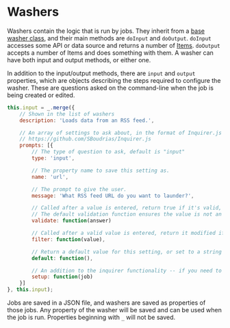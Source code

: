 # Washers

Washers contain the logic that is run by jobs. They inherit from a [base washer class](https://github.com/endquote/laundry/blob/master/washer.js), and their main methods are `doInput` and `doOutput`. `doInput` accesses some API or data source and returns a number of [Items](https://github.com/endquote/laundry/blob/master/items/README.md). `doOutput` accepts a number of Items and does something with them. A washer can have both input and output methods, or either one.

In addition to the input/output methods, there are `input` and `output` properties, which are objects describing the steps required to configure the washer. These are questions asked on the command-line when the job is being created or edited.

```javascript
this.input = _.merge({
    // Shown in the list of washers
    description: 'Loads data from an RSS feed.',

    // An array of settings to ask about, in the format of Inquirer.js prompt objects
    // https://github.com/SBoudrias/Inquirer.js
    prompts: [{
        // The type of question to ask, default is "input"
        type: 'input',

        // The property name to save this setting as. 
        name: 'url',

        // The prompt to give the user.
        message: 'What RSS feed URL do you want to launder?',

        // Called after a value is entered, return true if it's valid, false or an error message if not.
        // The default validation function ensures the value is not an empty string.
        validate: function(answer)

        // Called after a valid value is entered, return it modified if needed.
        filter: function(value),

        // Return a default value for this setting, or set to a string
        default: function(),

        // An addition to the inquirer functionality -- if you need to set a default or other property based on the job.
        setup: function(job)
    }]
}, this.input);
```

Jobs are saved in a JSON file, and washers are saved as properties of those jobs. Any property of the washer will be saved and can be used when the job is run. Properties beginning with `_` will not be saved.
